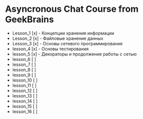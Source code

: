 # Asyncronous Chat Course from GeekBrains #

- Lesson_1 [x] - Концепции хранения информации
- Lesson_2 [x] - Файловые хранение данных
- Lesson_3 [x] - Основы сетевого программирования
- lesson_4 [x] - Основы тестирования
- lesson_5 [x] - Декораторы и продолжение работы с сетью
- lesson_6 [ ]
- lesson_7 [ ]
- lesson_8 [ ]
- lesson_9 [ ]
- lesson_10 [ ]
- lesson_11 [ ]
- lesson_12 [ ]
- lesson_13 [ ]
- lesson_14 [ ]
- lesson_15 [ ]
- lesson_16 [ ]
